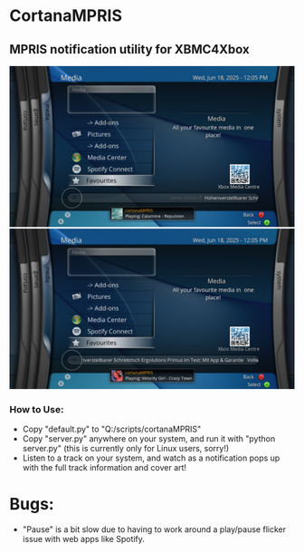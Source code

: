 # CortanaMPRIS
## MPRIS notification utility for XBMC4Xbox

![](screenshots/1.jpg)
![](screenshots/2.jpg)

### How to Use:
- Copy "default.py" to "Q:/scripts/cortanaMPRIS"
- Copy "server.py" anywhere on your system, and run it with "python server.py" (this is currently only for Linux users, sorry!)
- Listen to a track on your system, and watch as a notification pops up with the full track information and cover art!

# Bugs:
- "Pause" is a bit slow due to having to work around a play/pause flicker issue with web apps like Spotify.
